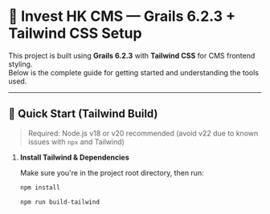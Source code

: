 # 📘 Invest HK CMS — Grails 6.2.3 + Tailwind CSS Setup

This project is built using **Grails 6.2.3** with **Tailwind CSS** for CMS frontend styling.  
Below is the complete guide for getting started and understanding the tools used.

---

## 🚀 Quick Start (Tailwind Build)

> Required: Node.js v18 or v20 recommended (avoid v22 due to known issues with `npx` and Tailwind)

1. **Install Tailwind & Dependencies**

   Make sure you're in the project root directory, then run:

   ```bash
   npm install
   ```
      ```bash
   npm run build-tailwind
   ```